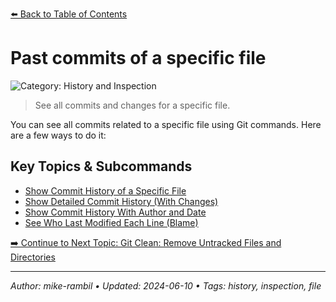 [⬅️ Back to Table of Contents](../README.md#past-commits-of-a-specific-file)

# Past commits of a specific file


![Category: History and Inspection](https://img.shields.io/badge/Category-History%20and%20Inspection-blue)
> See all commits and changes for a specific file.

You can see all commits related to a specific file using Git commands. Here are a few ways to do it:

## Key Topics & Subcommands
- [Show Commit History of a Specific File](./show-commit-history-of-a-specific-file.md)
- [Show Detailed Commit History (With Changes)](./show-detailed-commit-history-with-changes.md)
- [Show Commit History With Author and Date](./show-commit-history-with-author-and-date.md)
- [See Who Last Modified Each Line (Blame)](./see-who-last-modified-each-line-blame.md)


[➡️ Continue to Next Topic: Git Clean: Remove Untracked Files and Directories](./git-clean-remove-untracked-files-and-directories.md)

---

_Author: mike-rambil • Updated: 2024-06-10 • Tags: history, inspection, file_
